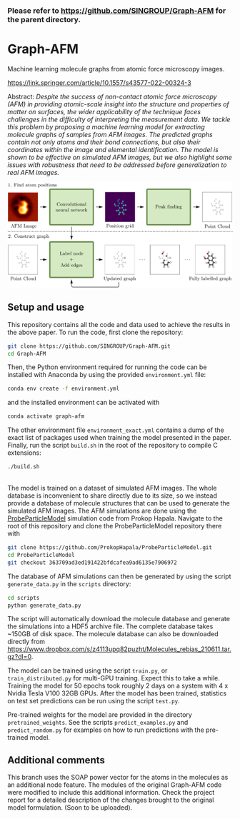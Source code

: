 ### Please refer to https://github.com/SINGROUP/Graph-AFM for the parent directory.

# Graph-AFM
Machine learning molecule graphs from atomic force microscopy images.

https://link.springer.com/article/10.1557/s43577-022-00324-3

Abstract:
_Despite the success of non-contact atomic force microscopy (AFM) in providing atomic-scale insight into the structure and properties of matter on surfaces, the wider applicability of the technique faces challenges in the difficulty of interpreting the measurement data. We tackle this problem by proposing a machine learning model for extracting molecule graphs of samples from AFM images. The predicted graphs contain not only atoms and their bond connections, but also their coordinates within the image and elemental identification. The model is shown to be effective on simulated AFM images, but we also highlight some issues with robustness that need to be addressed before generalization to real AFM images._

![Model schematic](model_schem.png)

## Setup and usage

This repository contains all the code and data used to achieve the results in the above paper. To run the code, first clone the repository:
```sh
git clone https://github.com/SINGROUP/Graph-AFM.git
cd Graph-AFM
```
Then, the Python environment required for running the code can be installed with Anaconda by using the provided `environment.yml` file:
```sh
conda env create -f environment.yml
```
and the installed environment can be activated with
```sh
conda activate graph-afm
```
The other environment file `environment_exact.yml` contains a dump of the exact list of packages used when training the model presented in the paper. Finally, run the script `build.sh` in the root of the repository to compile C extensions:
```sh
./build.sh
```
\
The model is trained on a dataset of simulated AFM images. The whole database is inconvenient to share directly due to its size, so we instead provide a database of molecule structures that can be used to generate the simulated AFM images. The AFM simulations are done using the [ProbeParticleModel](https://github.com/ProkopHapala/ProbeParticleModel) simulation code from Prokop Hapala. Navigate to the root of this repository and clone the ProbeParticleModel repository there with
```sh
git clone https://github.com/ProkopHapala/ProbeParticleModel.git
cd ProbeParticleModel
git checkout 363709ad3ed191422bfdcafea9ad6135e7906972
```
The database of AFM simulations can then be generated by using the script `generate_data.py` in the `scripts` directory:
```sh
cd scripts
python generate_data.py
```
The script will automatically download the molecule database and generate the simulations into a HDF5 archive file. The complete database takes ~150GB of disk space. The molecule database can also be downloaded directly from https://www.dropbox.com/s/z4113upq82puzht/Molecules_rebias_210611.tar.gz?dl=0.

The model can be trained using the script `train.py`, or `train_distributed.py` for multi-GPU training. Expect this to take a while. Training the model for 50 epochs took roughly 2 days on a system with 4 x Nvidia Tesla V100 32GB GPUs. After the model has been trained, statistics on test set predictions can be run using the script `test.py`.

Pre-trained weights for the model are provided in the directory `pretrained_weights`. See the scripts `predict_examples.py` and `predict_random.py` for examples on how to run predictions with the pre-trained model.

## Additional comments

This branch uses the SOAP power vector for the atoms in the molecules as an additional node feature.
The modules of the original Graph-AFM code were modified to include this additional information.
Check the project report for a detailed description of the changes brought to the original model formulation.
(Soon to be uploaded).
